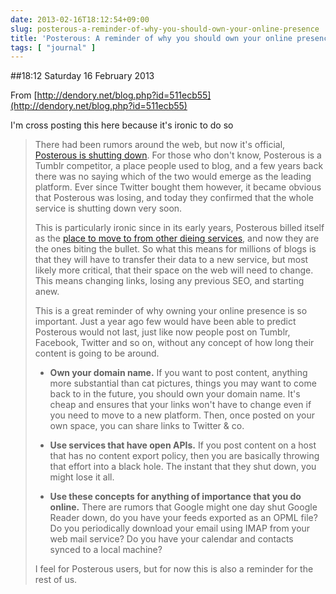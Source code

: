 ```yaml
---
date: 2013-02-16T18:12:54+09:00
slug: posterous-a-reminder-of-why-you-should-own-your-online-presence
title: 'Posterous: A reminder of why you should own your online presence'
tags: [ "journal" ]
---
```


##18:12 Saturday 16 February 2013

From [http://dendory.net/blog.php?id=511ecb55](http://dendory.net/blog.php?id=511ecb55)

 

I'm cross posting this here because it's ironic to do so

 

>  
> 
> There had been rumors around the web, but now it's official, [Posterous is shutting down](http://blog.posterous.com/thanks-from-posterous). For those who don't know, Posterous is a Tumblr competitor, a place people used to blog, and a few years back there was no saying which of the two would emerge as the leading platform. Ever since Twitter bought them however, it became obvious that Posterous was losing, and today they confirmed that the whole service is shutting down very soon.
> 
> This is particularly ironic since in its early years, Posterous billed itself as the [place to move to from other dieing services](http://blog.posterous.com/make-the-switch-to-posterous), and now they are the ones biting the bullet. So what this means for millions of blogs is that they will have to transfer their data to a new service, but most likely more critical, that their space on the web will need to change. This means changing links, losing any previous SEO, and starting anew.
> 
> This is a great reminder of why owning your online presence is so important. Just a year ago few would have been able to predict Posterous would not last, just like now people post on Tumblr, Facebook, Twitter and so on, without any concept of how long their content is going to be around.
> 
> * **Own your domain name.** If you want to post content, anything more substantial than cat pictures, things you may want to come back to in the future, you should own your domain name. It's cheap and ensures that your links won't have to change even if you need to move to a new platform. Then, once posted on your own space, you can share links to Twitter & co.
> 
> * **Use services that have open APIs.** If you post content on a host that has no content export policy, then you are basically throwing that effort into a black hole. The instant that they shut down, you might lose it all.
> 
> * **Use these concepts for anything of importance that you do online.** There are rumors that Google might one day shut Google Reader down, do you have your feeds exported as an OPML file? Do you periodically download your email using IMAP from your web mail service? Do you have your calendar and contacts synced to a local machine?
> 
> I feel for Posterous users, but for now this is also a reminder for the rest of us.
> 
>  
